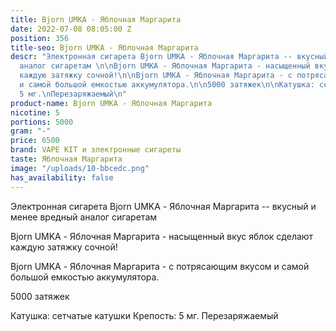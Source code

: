 ```yaml
---
title: Bjorn UMKA - Яблочная Маргарита
date: 2022-07-08 08:05:00 Z
position: 356
title-seo: Bjorn UMKA - Яблочная Маргарита
descr: "Электронная сигарета Bjorn UMKA - Яблочная Маргарита -- вкусный и менее вредный
  аналог сигаретам \n\nBjorn UMKA - Яблочная Маргарита - насыщенный вкус яблок сделают
  каждую затяжку сочной!\n\nBjorn UMKA - Яблочная Маргарита - с потрясающим вкусом
  и самой большой емкостью аккумулятора.\n\n5000 затяжек\n\nКатушка: сетчатые катушки\nКрепость:
  5 мг.\nПерезаряжаемый\n"
product-name: Bjorn UMKA - Яблочная Маргарита
nicotine: 5
portions: 5000
gram: "-"
price: 6500
brand: VAPE KIT и электронные сигареты
taste: Яблочная Маргарита
image: "/uploads/10-bbcedc.png"
has_availability: false
---
```


Электронная сигарета Bjorn UMKA - Яблочная Маргарита -- вкусный и менее вредный аналог сигаретам 

Bjorn UMKA - Яблочная Маргарита - насыщенный вкус яблок сделают каждую затяжку сочной!

Bjorn UMKA - Яблочная Маргарита - с потрясающим вкусом и самой большой емкостью аккумулятора.

5000 затяжек

Катушка: сетчатые катушки
Крепость: 5 мг.
Перезаряжаемый

